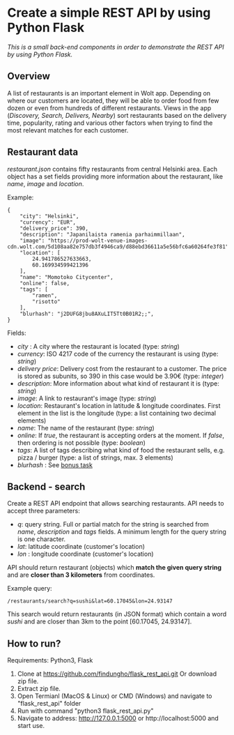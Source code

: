 # Create a simple REST API by using Python Flask

_This is a small back-end components in order to demonstrate the REST API by using Python Flask._

## Overview

A list of restaurants is an important element in Wolt app. Depending on where our customers are located, they will be able to order food from few dozen or even from hundreds of different restaurants. Views in the app (_Discovery, Search, Delivers, Nearby_) sort restaurants based on the delivery time, popularity, rating and various other factors when trying to find the most relevant matches for each customer.  

## Restaurant data

_restaurant.json_ contains fifty restaurants from central Helsinki area. Each object has a set fields providing more information about the restaurant, like _name_, _image_ and _location_. 

Example:

	{
		"city": "Helsinki",
		"currency": "EUR",
		"delivery_price": 390,
		"description": "Japanilaista ramenia parhaimmillaan",
		"image": "https://prod-wolt-venue-images-cdn.wolt.com/5d108aa82e757db3f4946ca9/d88ebd36611a5e56bfc6a60264fe3f81",
		"location": [
			24.941786527633663,
			60.169934599421396
		],
		"name": "Momotoko Citycenter",
		"online": false,
		"tags": [
			"ramen",
			"risotto"
		],
		"blurhash": "j2DUFG8jbu8AXuLIT5Tt0B01R2;;",
	}

Fields: 

- _city_ : A city where the restaurant is located (type: _string_)
- _currency_: ISO 4217 code of the currency the restaurant is using (type: _string_)
- _delivery price_: Delivery cost from the restaurant to a customer. The price is stored as subunits, so 390 in this case would be 3.90€ (type: _integer_)
- _description_: More information about what kind of restaurant it is (type: _string_)
- _image_: A link to restaurant's image (type: _string_)
- _location_: Restaurant's location in latitude & longitude coordinates. First element in the list is the longitude (type: a list containing two decimal elements)
- _name_: The name of the restaurant (type: _string_)
- _online_: If _true_, the restaurant is accepting orders at the moment. If _false_, then ordering is not possible (type: _boolean_)
- _tags_: A list of tags describing what kind of food the restaurant sells, e.g. pizza / burger (type: a list of strings, max.  3 elements)
- _blurhash_ : See [bonus task](#bonus)

## Backend - search
Create a REST API endpoint that allows searching restaurants. API needs to accept three parameters:
- _q_: query string. Full or partial match for the string is searched from _name_, _description_ and _tags_ fields. A minimum length for the query string is one character.
- _lat_: latitude coordinate (customer's location)
- _lon_ : longitude coordinate (customer's location)

API should return restaurant (objects) which **match the given query string** and are **closer than 3 kilometers** from coordinates. 

Example query:

	/restaurants/search?q=sushi&lat=60.17045&lon=24.93147
	
This search would return restaurants (in JSON format) which contain a word _sushi_ and are closer than 3km to the point [60.17045, 24.93147]. 

## How to run?

Requirements: Python3, Flask

1. Clone at https://github.com/findungho/flask_rest_api.git
Or download zip file.
2. Extract zip file. 
3. Open Termianl (MacOS & Linux) or CMD (Windows) and navigate to "flask_rest_api" folder
4. Run with command "python3 flask_rest_api.py"
5. Navigate to address: http://127.0.0.1:5000 or http://localhost:5000 and start use.



